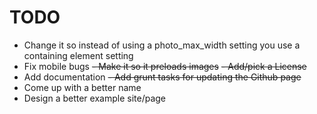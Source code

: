 TODO
====

- Change it so instead of using a photo_max_width setting you use a containing element setting
- Fix mobile bugs
<strike>- Make it so it preloads images</strike>
<strike>- Add/pick a License</strike>
- Add documentation
<strike>- Add grunt tasks for updating the Github page</strike>
- Come up with a better name
- Design a better example site/page
